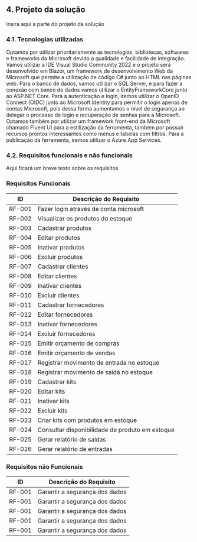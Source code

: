 ## 4. Projeto da solução
Insira aqui a parte do projeto da solução


### 4.1. Tecnologias utilizadas
Optamos por utilizar prioritariamente as tecnologias, bibliotecas, softwares e frameworks da Microsoft devido a qualidade e facilidade de integração. 
Vamos utilizar a IDE Visual Studio Community 2022 e o projeto será desenvolvido em Blazor, um framework de desenvolvimento Web da Microsoft que permite a utilização de código C# junto ao HTML nas páginas web. 
Para o banco de dados, vamos utilizar o SQL Server, e para fazer a conexão com banco de dados vamos utilizar o EntityFrameworkCore junto ao ASP.NET Core. 
Para a autenticação e login, iremos utilizar o OpenID Connect (OIDC) junto ao Microsoft Identity para permitir o login apenas de contas Microsoft, pois dessa forma aumentamos o nível de segurança ao delegar o processo de login e recuperação de senhas para a Microsoft. 
Optamos também por utilizar um framework front-end da Microsoft chamado Fluent UI para a estilização da ferramenta,  também por possuir recursos prontos interessantes como menus e tabelas com filtros. Para a publicação da ferramenta, iremos utilizar o Azure App Services.

### 4.2. Requisitos funcionais e não funcionais
Aqui ficará um breve texto sobre os requisitos

### Requisitos Funcionais
|  ID	|  Descrição do Requisito	|
|  ---  |  ---  |
|  RF-001  |  Fazer login através de conta microsoft  |
|  RF-002  |  Visualizar os produtos do estoque  |
|  RF-003  |  Cadastrar produtos  |
|  RF-004  |  Editar produtos  |
|  RF-005  |  Inativar produtos  |
|  RF-006  |  Excluir produtos  |
|  RF-007  |  Cadastrar clientes  |
|  RF-008  |  Editar clientes  |
|  RF-009  |  Inativar clientes  |
|  RF-010  |  Excluir clientes  |
|  RF-011  |  Cadastrar fornecedores  |
|  RF-012  |  Editar fornecedores  |
|  RF-013  |  Inativar fornecedores  |
|  RF-014  |  Excluir fornecedores  |
|  RF-015  |  Emitir orçamento de compras  |
|  RF-016  |  Emitir orçamento de vendas  |
|  RF-017  |  Registrar movimento de entrada no estoque  |
|  RF-018  |  Registrar movimento de saída no estoque  |
|  RF-019  |  Cadastrar kits  |
|  RF-020  |  Editar kits  |
|  RF-021  |  Inativar kits  |
|  RF-022  |  Excluir kits  |
|  RF-023  |  Criar kits com produtos em estoque  |
|  RF-024  |  Consultar disponibilidade de produto em estoque  |
|  RF-025  |  Gerar relatório de saídas  |
|  RF-026  |  Gerar relatório de entradas  |

### Requisitos não Funcionais
|  ID	|  Descrição do Requisito	|
|  ---  |  ---  |
|  RF-001  |  Garantir a segurança dos dados  |
|  RF-001  |  Garantir a segurança dos dados  |
|  RF-001  |  Garantir a segurança dos dados  |
|  RF-001  |  Garantir a segurança dos dados  |
|  RF-001  |  Garantir a segurança dos dados  |
